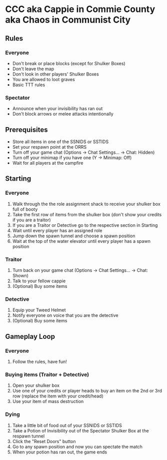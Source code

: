 # CCC aka Cappie in Commie County aka Chaos in Communist City

## Rules

### Everyone

- Don't break or place blocks (except for Shulker Boxes)
- Don't leave the map
- Don't look in other players' Shulker Boxes
- You are allowed to loot graves
- Basic TTT rules

### Spectator

- Announce when your invisibility has ran out
- Don't block arrows or melee attacks intentionally


## Prerequisites

- Store all items in one of the SSNIDS or SSTIDS
- Set your respawn point at the ORRS
- Turn off your game chat (Options -> Chat Settings... -> Chat: Hidden)
- Turn off your minimap if you have one (Y -> Minimap: Off)
- Wait for all players at the campfire


## Starting

### Everyone

1. Walk through the the role assignment shack to receive your shulker box full of booty
2. Take the first row of items from the shulker box (don't show your credits if you are a traitor)
3. If you are a Traitor or Detective go to the respective section in Starting
4. Wait until every player has an assigned role
5. Jump down the spawn tunnel and choose a spawn position
6. Wait at the top of the water elevator until every player has a spawn position

### Traitor

1. Turn back on your game chat (Options -> Chat Settings... -> Chat: Shown)
2. Talk to your fellow cappie
3. (Optional) Buy some items

### Detective

1. Equip your Tweed Helmet
2. Notify everyone on voice that you are the detective
3. (Optional) Buy some items


## Gameplay Loop

### Everyone

1. Follow the rules, have fun!

### Buying items (Traitor + Detective)

1. Open your shulker box
2. Use one of your credits or player heads to buy an item on the 2nd or 3rd row (replace the item with your credit/head)
3. Use your item of mass destruction

### Dying

1. Take a little bit of food out of your SSNIDS or SSTIDS
2. Take a Potion of Invisibility out of the Spectator Shulker Box at the respawn tunnel
3. Click the "Reset Doors" button
4. Go to any spawn position and now you can spectate the match
5. When your potion has ran out, the game ends
